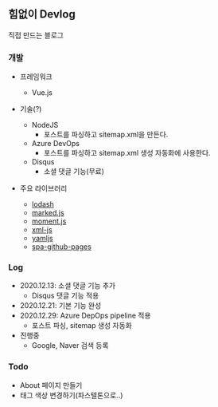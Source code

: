 ## 힘없이 Devlog

직접 만드는 블로그

### 개발

* 프레임워크

    * Vue.js

* 기술(?)

    * NodeJS
        * 포스트를 파싱하고 sitemap.xml을 만든다.
    * Azure DevOps
        * 포스트를 파싱하고 sitemap.xml 생성 자동화에 사용한다.
    * Disqus
        * 소셜 댓글 기능(무료)

* 주요 라이브러리

    * [lodash](https://lodash.com/)
    * [marked.js](https://marked.js.org/)
    * [moment.js](https://momentjs.com/)
    * [xml-js](https://www.npmjs.com/package/xml-js)
    * [yamljs](https://www.npmjs.com/package/yamljs)
    * [spa-github-pages](https://github.com/rafgraph/spa-github-pages)

### Log

* 2020.12.13: 소셜 댓글 기능 추가
    * Disqus 댓글 기능 적용
* 2020.12.21: 기본 기능 완성
* 2020.12.29: Azure DepOps pipeline 적용
    * 포스트 파싱, sitemap 생성 자동화
* 진행중
    * Google, Naver 검색 등록

### Todo

* About 페이지 만들기
* 태그 색상 변경하기(파스텔톤으로..)